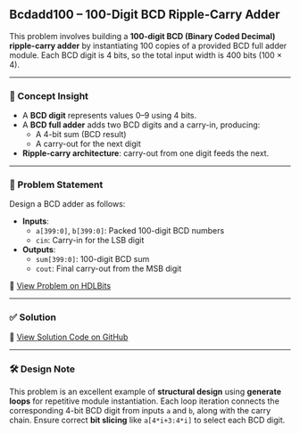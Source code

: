 ## Bcdadd100 – 100-Digit BCD Ripple-Carry Adder

This problem involves building a **100-digit BCD (Binary Coded Decimal) ripple-carry adder** by instantiating 100 copies of a provided BCD full adder module. Each BCD digit is 4 bits, so the total input width is 400 bits (100 × 4).

---

### 🧠 Concept Insight  
- A **BCD digit** represents values 0–9 using 4 bits.
- A **BCD full adder** adds two BCD digits and a carry-in, producing:
  - A 4-bit sum (BCD result)
  - A carry-out for the next digit
- **Ripple-carry architecture**: carry-out from one digit feeds the next.

---

### 📘 Problem Statement  
Design a BCD adder as follows:

- **Inputs**:
  - `a[399:0]`, `b[399:0]`: Packed 100-digit BCD numbers
  - `cin`: Carry-in for the LSB digit
- **Outputs**:
  - `sum[399:0]`: 100-digit BCD sum
  - `cout`: Final carry-out from the MSB digit

🔗 [View Problem on HDLBits](https://hdlbits.01xz.net/wiki/Bcdadd100)

---

### ✅ Solution  
📄 [View Solution Code on GitHub](https://github.com/EswarAdithya011/HDLBits/blob/main/Problem%20Sets/2.%20Verilog%20Language/2.5%20More%20Verilog%20Features/2.5.7%20Generate%20for-loop%3A%20100-digit%20BCD%20adder/bcdadd100.v)

---

### 🛠 Design Note  
This problem is an excellent example of **structural design** using **generate loops** for repetitive module instantiation. Each loop iteration connects the corresponding 4-bit BCD digit from inputs `a` and `b`, along with the carry chain. Ensure correct **bit slicing** like `a[4*i+3:4*i]` to select each BCD digit.
